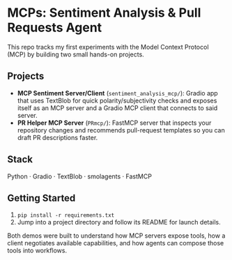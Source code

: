 # MCPs: Sentiment Analysis & Pull Requests Agent

This repo tracks my first experiments with the Model Context Protocol (MCP) by building two small hands-on projects.

## Projects

- **MCP Sentiment Server/Client** (`sentiment_analysis_mcp/`): Gradio app that uses TextBlob for quick polarity/subjectivity checks and exposes itself as an MCP server and a Gradio MCP client that connects to said server.
- **PR Helper MCP Server** (`PRmcp/`): FastMCP server that inspects your repository changes and recommends pull-request templates so you can draft PR descriptions faster.

## Stack

Python · Gradio · TextBlob · smolagents · FastMCP

## Getting Started

1. `pip install -r requirements.txt`
2. Jump into a project directory and follow its README for launch details.

Both demos were built to understand how MCP servers expose tools, how a client negotiates available capabilities, and how agents can compose those tools into workflows.
